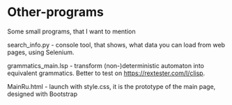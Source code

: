 # Other-programs
Some small programs, that I want to mention

search_info.py - console tool, that shows, what data you can load from web pages, using Selenium.

grammatics_main.lsp - transform (non-)deterministic automaton into equivalent grammatics. Better to test on https://rextester.com/l/clisp.

MainRu.html - launch with style.css, it is the prototype of the main page, designed with Bootstrap
